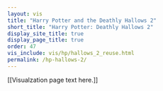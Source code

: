 ```yaml
---
layout: vis
title: "Harry Potter and the Deathly Hallows 2"
short_title: "Harry Potter: Deathly Hallows 2"
display_site_title: true
display_page_title: true
order: 47
vis_include: vis/hp/hallows_2_reuse.html
permalink: /hp-hallows-2/
---
```


[[Visualzation page text here.]]
